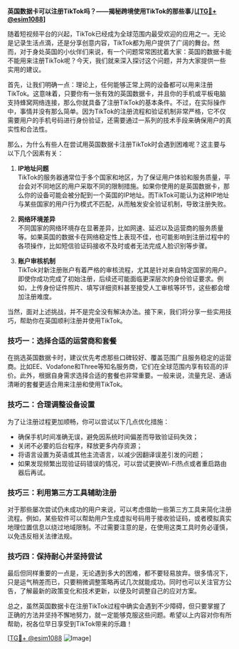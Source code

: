 **英国数据卡可以注册TikTok吗？——揭秘跨境使用TikTok的那些事儿[[TG💪+ @esim1088](https://t.me/s/esim1088)]**

随着短视频平台的兴起，TikTok已经成为全球范围内最受欢迎的应用之一。无论是记录生活点滴，还是分享创意内容，TikTok都为用户提供了广阔的舞台。然而，对于身处英国的小伙伴们来说，有一个问题常常困扰着大家：英国的数据卡能不能用来注册TikTok呢？今天，我们就来深入探讨这个问题，并为大家提供一些实用的建议。

首先，让我们明确一点：理论上，任何能够正常上网的设备都可以用来注册TikTok。这意味着，只要你有一张有效的英国数据卡，并且你的手机或平板电脑支持蜂窝网络连接，那么你就具备了注册TikTok的基本条件。不过，在实际操作中，事情并没有那么简单。因为TikTok的注册流程和验证机制非常严格，它不仅需要用户的手机号码进行身份验证，还需要通过一系列的技术手段来确保用户的真实性和合法性。

那么，为什么有些人在尝试用英国数据卡注册TikTok时会遇到困难呢？这主要与以下几个因素有关：

1. **IP地址问题**  
   TikTok的服务器通常位于多个国家和地区，为了保证用户体验和服务质量，平台会对不同地区的用户采取不同的限制措施。如果你使用的是英国数据卡，那么你的设备可能会被分配到一个英国的IP地址。而TikTok可能认为这种IP地址与某些国家的用户行为模式不匹配，从而触发安全验证机制，导致注册失败。

2. **网络环境差异**  
   不同国家的网络环境存在显著差异，比如网速、延迟以及运营商的服务质量等。如果英国的数据卡在网络稳定性上表现不佳，也可能影响到注册过程中的各项操作，比如短信验证码接收不及时或者无法完成人脸识别等步骤。

3. **账户审核机制**  
   TikTok对新注册账户有着严格的审核流程，尤其是针对来自特定国家的用户。即使你成功完成了初始注册，后续还可能面临更深层次的身份验证要求。例如，上传身份证件照片、填写详细资料甚至接受人工审核等环节，这些都会增加注册难度。

当然，面对上述挑战，并不是完全没有解决办法。接下来，我们将分享一些实用技巧，帮助你在英国顺利注册并使用TikTok。

### 技巧一：选择合适的运营商和套餐

在挑选英国数据卡时，建议优先考虑那些口碑较好、覆盖范围广且服务稳定的运营商。比如EE、Vodafone和Three等知名服务商，它们在全球范围内享有较高的评价。此外，根据自身需求选择合适的套餐也非常重要。一般来说，流量充足、通话清晰的套餐更适合用来注册和使用TikTok。

### 技巧二：合理调整设备设置

为了让注册过程更加顺畅，你可以尝试以下几点优化措施：
- 确保手机时间准确无误，避免因系统时间偏差而导致验证码失效；
- 关闭不必要的后台程序，释放更多内存资源；
- 将语言设置为英语或其他主流语言，以减少因翻译误差引发的问题；
- 如果发现频繁出现验证码错误的情况，可以尝试更换Wi-Fi热点或者重启路由器后再试。

### 技巧三：利用第三方工具辅助注册

对于那些屡次尝试仍未成功的用户来说，可以考虑借助一些第三方工具来简化注册流程。例如，某些软件可以帮助用户生成虚拟号码用于接收验证码，或者模拟真实地理位置信息以绕过地域限制。不过需要注意的是，在使用这类工具时务必谨慎，以免违反相关法律法规。

### 技巧四：保持耐心并坚持尝试

最后但同样重要的一点是，无论遇到多大的困难，都不要轻易放弃。很多情况下，只是运气稍差而已，只要稍微调整策略再试几次就能成功。同时也可以关注官方公告，了解最新的政策变化和技术更新，以便及时调整自己的应对方案。

总之，虽然英国数据卡在注册TikTok过程中确实会遇到不少障碍，但只要掌握了正确的方法并坚持不懈地努力，就一定能够克服这些问题。希望以上内容对你有所帮助，祝各位早日享受到TikTok带来的乐趣！

[[TG💪+ @esim1088](https://t.me/s/esim1088) ![Image](https://i.postimg.cc/4NQfJmqS/Snipaste-2025-05-13-00-14-12.png)]